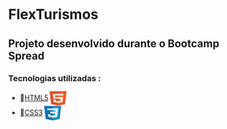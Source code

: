 # FlexTurismos

## Projeto desenvolvido durante o Bootcamp Spread

### Tecnologias utilizadas : 

- 🚀[HTML5](https://html5.org)<img align="center" alt="ksc-HTML" height="30" width="40" src="https://raw.githubusercontent.com/devicons/devicon/master/icons/html5/html5-original.svg">
- 🚀[CSS3](-)<img align="center" alt="ksc-CSS" height="30" width="40" src="https://raw.githubusercontent.com/devicons/devicon/master/icons/css3/css3-original.svg">
